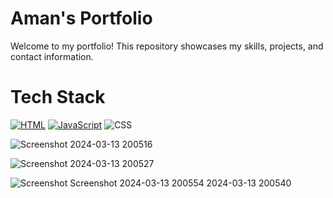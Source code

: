 # Aman's Portfolio

Welcome to my portfolio! This repository showcases my skills, projects, and contact information.

# Tech Stack
[![HTML](https://img.shields.io/badge/HTML-%23E34F26.svg?style=for-the-badge&logo=html5&logoColor=white)](https://developer.mozilla.org/en-US/docs/Web/HTML)
[![JavaScript](https://img.shields.io/badge/JavaScript-%23F7DF1E.svg?style=for-the-badge&logo=javascript&logoColor=black)](https://developer.mozilla.org/en-US/docs/Web/JavaScript)
<img alt="CSS" src="https://img.shields.io/badge/CSS-%231572B6.svg?style=for-the-badge&logo=css3&logoColor=white"/>


![Screenshot 2024-03-13 200516](https://github.com/aman2282003/Portfolio/assets/131010086/7dcdc683-c589-4e94-94ca-2f7de194d361)

![Screenshot 2024-03-13 200527](https://github.com/aman2282003/Portfolio/assets/131010086/bfe2a25f-7b76-425e-bbff-28347560456d)


![Screenshot ![Screenshot 2024-03-13 200554](https://github.com/aman2282003/Portfolio/assets/131010086/d671c75b-7c2e-449e-b0a2-4a2fa45987e3)
2024-03-13 200540](https://github.com/aman2282003/Portfolio/assets/131010086/f746e205-fbae-4a76-8002-a267d195ac90)




